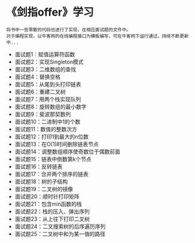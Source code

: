 # 《剑指offer》学习
    将书中一些零散的代码也进行了实现，在相应面试题的文件中。
    对于编程实现，以牛客网的在线编程接口为模板编写，可在牛客网下运行通过，持续不断更新中...
- 面试题1：赋值运算符函数
- 面试题2：实现Singleton模式
- 面试题3：二维数组的查找
- 面试题4：替换空格
- 面试题5：从尾到头打印链表
- 面试题6：重建二叉树
- 面试题7：用两个栈实现队列
- 面试题8：旋转数组的最小数字
- 面试题9：斐波那契数列
- 面试题10：二进制中1的个数
- 面试题11：数值的整数次方
- 面试题12：打印1到最大的n位数
- 面试题13：在O(1)时间删除链表节点
- 面试题14：调整数组顺序使奇数位于偶数前面
- 面试题15：链表中倒数第k个节点
- 面试题16：反转链表
- 面试题17：合并两个排序的链表
- 面试题18：树的子结构
- 面试题19：二叉树的镜像
- 面试题20：顺时针打印矩阵
- 面试题21：包含min函数的栈
- 面试题22：栈的压入、弹出序列
- 面试题23：从上往下打印二叉树
- 面试题24：二叉搜索树的后序遍历序列
- 面试题25：二叉树中和为某一值的路径
